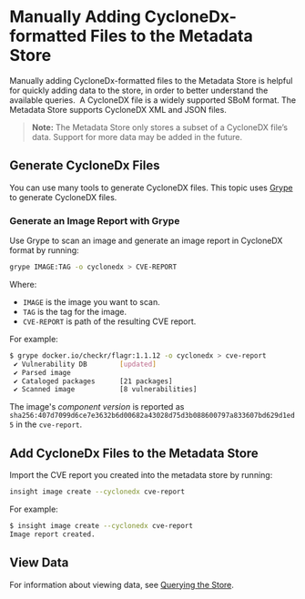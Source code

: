 # Manually Adding CycloneDx-formatted Files to the Metadata Store

Manually adding CycloneDx-formatted files to the Metadata Store is helpful for quickly adding data to the store, in order to better understand the available queries.
​
A CycloneDX file is a widely supported SBoM format. The Metadata Store supports CycloneDX XML and JSON files.

> **Note:** The Metadata Store only stores a subset of a CycloneDX file’s data.  Support for more data may be added in the future.
​​
## Generate CycloneDx Files

You can use many tools to generate CycloneDX files. This topic uses [Grype](https://github.com/anchore/grype) to generate CycloneDX files.
​
### Generate an Image Report with Grype

Use Grype to scan an image and generate an image report in CycloneDX format by running:

```sh
grype IMAGE:TAG -o cyclonedx > CVE-REPORT
```
Where:

- `IMAGE` is the image you want to scan.
- `TAG` is the tag for the image.
- `CVE-REPORT` is path of the resulting CVE report. 

For example:

```sh
$ grype docker.io/checkr/flagr:1.1.12 -o cyclonedx > cve-report
 ✔ Vulnerability DB        [updated]
 ✔ Parsed image
 ✔ Cataloged packages      [21 packages]
 ✔ Scanned image           [8 vulnerabilities]
```

The image's *component version* is reported as `sha256:407d7099d6ce7e3632b6d00682a43028d75d3b088600797a833607bd629d1ed5` in the `cve-report`.

## Add CycloneDx Files to the Metadata Store

Import the CVE report you created into the metadata store by running:

```sh
insight image create --cyclonedx cve-report
```

For example:

```sh
$ insight image create --cyclonedx cve-report
Image report created.
```

## View Data
For information about viewing data, see [Querying the Store](querying_the_metadata_store.md).
​
